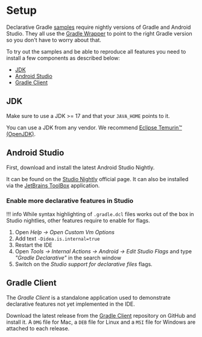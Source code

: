<!-- omit in toc -->
# Setup

Declarative Gradle [samples](./samples.md) require nightly versions of Gradle and Android Studio.
They all use the [Gradle Wrapper](https://docs.gradle.org/current/userguide/gradle_wrapper.html) to point to the right Gradle version so you don't have to worry about that.

To try out the samples and be able to reproduce all features you need to install a few components as described below:

- [JDK](#jdk)
- [Android Studio](#android-studio)
- [Gradle Client](#gradle-client)

## JDK

Make sure to use a JDK >= 17 and that your `JAVA_HOME` points to it.

You can use a JDK from any vendor.
We recommend [Eclipse Temurin™ (OpenJDK)](https://adoptium.net/temurin/releases/).

## Android Studio

First, download and install the latest Android Studio Nightly.

It can be found on the [Studio Nightly](https://developer.android.com/studio/nightly) official page.
It can also be installed via the [JetBrains ToolBox](https://www.jetbrains.com/toolbox-app/) application.

<!-- omit in toc -->
### Enable more declarative features in Studio

!!! info
    While syntax highlighting of `.gradle.dcl` files works out of the box in Studio nightlies, other features require to enable for flags.

1. Open _Help -> Open Custom Vm Options_
2. Add text `-Didea.is.internal=true`
3. Restart the IDE
4. Open _Tools -> Internal Actions -> Android -> Edit Studio Flags_ and type _"Gradle Declarative"_ in the search window
5. Switch on the _Studio support for declarative files_ flags.

## Gradle Client

The _Gradle Client_ is a standalone application used to demonstrate declarative features not yet implemented in the IDE.

Download the latest release from the [Gradle Client](https://github.com/gradle/gradle-client/releases) repository on GitHub and install it.
A `DMG` file for Mac, a `DEB` file for Linux and a `MSI` file for Windows are attached to each release.
